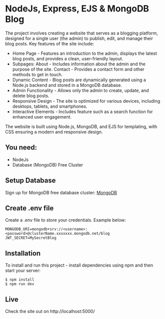 # NodeJs, Express, EJS & MongoDB Blog

The project involves creating a website that serves as a blogging platform, designed for a single user (the admin) to publish, edit, and manage their blog posts. Key features of the site include:

- Home Page - Features an introduction to the admin, displays the latest blog posts, and provides a clean, user-friendly layout.
- Subpages:
    About - Includes information about the admin and the purpose of the site.
    Contact - Provides a contact form and other methods to get in touch.
- Dynamic Content - Blog posts are dynamically generated using a Node.js backend and stored in a MongoDB database.
- Admin Functionality - Allows only the admin to create, update, and delete blog posts.
- Responsive Design - The site is optimized for various devices, including desktops, tablets, and smartphones.
- Interactive Elements - Includes feature such as a search function for enhanced user engagement.

The website is built using Node.js, MongoDB, and EJS for templating, with CSS ensuring a modern and responsive design.

## You need:
- NodeJs
- Database (MongoDB) Free Cluster

## Setup Database
Sign up for MongoDB free database cluster:  [MongoDB](https://www.mongodb.com/)

## Create .env file
Create a .env file to store your credentials. Example below:

```
MONGODB_URI=mongodb+srv://<username>:<password>@clusterName.xxxxxxx.mongodb.net/blog
JWT_SECRET=MySecretBlog
```

## Installation
To install and run this project - install dependencies using npm and then start your server:

```
$ npm install
$ npm run dev
```

## Live
Check the site out on http://localhost:5000/
